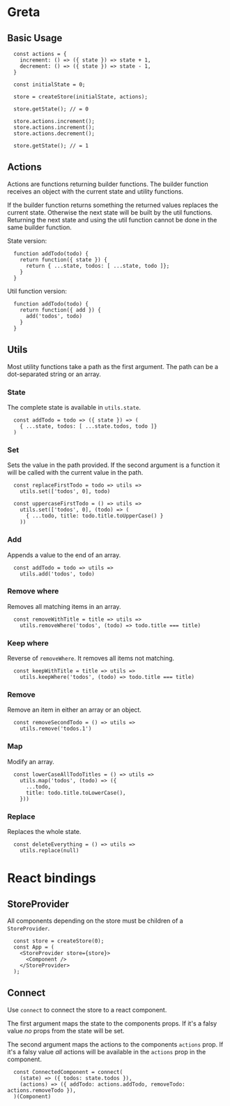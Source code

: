 # Greta

## Basic Usage
```
  const actions = {
    increment: () => ({ state }) => state + 1,
    decrement: () => ({ state }) => state - 1,
  }

  const initialState = 0;

  store = createStore(initialState, actions);

  store.getState(); // = 0

  store.actions.increment();
  store.actions.increment();
  store.actions.decrement();

  store.getState(); // = 1
```

## Actions
Actions are functions returning builder functions. The builder function receives an object with the current state and utility functions.

If the builder function returns something the returned values replaces the current state. Otherwise the next state will be built by the util functions. Returning the next state and using the util function cannot be done in the same builder function.

State version:
```
  function addTodo(todo) {
    return function({ state }) {
      return { ...state, todos: [ ...state, todo ]};
    }
  }
```

Util function version:
```
  function addTodo(todo) {
    return function({ add }) {
      add('todos', todo)
    }
  }
```

## Utils 

Most utility functions take a path as the first argument. The path can be a dot-separated string or an array.

### State

The complete state is available in `utils.state`.

```
  const addTodo = todo => ({ state }) => (
    { ...state, todos: [ ...state.todos, todo ]}
  )
```

### Set

Sets the value in the path provided. If the second argument is a function it will be called with the current value in the path.

```
  const replaceFirstTodo = todo => utils =>
    utils.set(['todos', 0], todo)

  const uppercaseFirstTodo = () => utils =>
    utils.set(['todos', 0], (todo) => (
      { ...todo, title: todo.title.toUpperCase() }
    ))
```

### Add

Appends a value to the end of an array.

```
  const addTodo = todo => utils =>
    utils.add('todos', todo)
```

### Remove where

Removes all matching items in an array.

```
  const removeWithTitle = title => utils =>
    utils.removeWhere('todos', (todo) => todo.title === title)
```

### Keep where

Reverse of `removeWhere`. It removes all items not matching.

```
  const keepWithTitle = title => utils =>
    utils.keepWhere('todos', (todo) => todo.title === title)
```

### Remove

Remove an item in either an array or an object.

```
  const removeSecondTodo = () => utils =>
    utils.remove('todos.1')
```

### Map

Modify an array.

```
  const lowerCaseAllTodoTitles = () => utils =>
    utils.map('todos', (todo) => ({
      ...todo,
      title: todo.title.toLowerCase(),
    }))
```

### Replace

Replaces the whole state.

```
  const deleteEverything = () => utils =>
    utils.replace(null)
```

# React bindings

## StoreProvider

All components depending on the store must be children of a `StoreProvider`.

```
  const store = createStore(0);
  const App = (
    <StoreProvider store={store}>
      <Component />
    </StoreProvider>
  );
```

## Connect

Use `connect` to connect the store to a react component. 

The first argument maps the state to the components props. If it's a falsy value _no_ props from the state will be set.

The second argument maps the actions to the components `actions` prop. If it's a falsy value _all_ actions will be available in the `actions` prop in the component.

```
  const ConnectedComponent = connect(
    (state) => ({ todos: state.todos }),
    (actions) => ({ addTodo: actions.addTodo, removeTodo: actions.removeTodo }),
  )(Component)
```